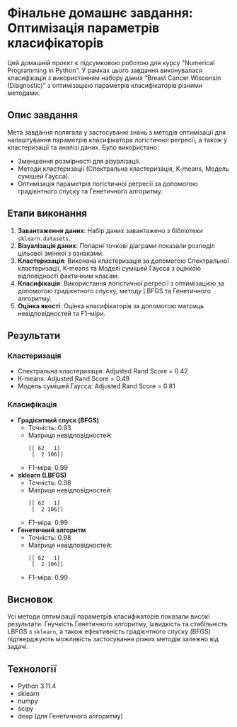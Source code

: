 
# Фінальне домашнє завдання: Оптимізація параметрів класифікаторів

Цей домашній проєкт є підсумковою роботою для курсу "Numerical Programming in Python". У рамках цього завдання виконувалася класифікація з використанням набору даних "Breast Cancer Wisconsin (Diagnostic)" з оптимізацією параметрів класифікаторів різними методами.

## Опис завдання
Мета завдання полягала у застосуванні знань з методів оптимізації для налаштування параметрів класифікатора логістичної регресії, а також у кластеризації та аналізі даних. Було використано:
- Зменшення розмірності для візуалізації.
- Методи кластеризації (Спектральна кластеризація, K-means, Модель сумішей Гаусса).
- Оптимізація параметрів логістичної регресії за допомогою градієнтного спуску та Генетичного алгоритму.

## Етапи виконання
1. **Завантаження даних**: Набір даних завантажено з бібліотеки `sklearn.datasets`.
2. **Візуалізація даних**: Попарні точкові діаграми показали розподіл цільової змінної з ознаками.
3. **Кластеризація**: Виконана кластеризація за допомогою Спектральної кластеризації, K-means та Моделі сумішей Гаусса з оцінкою відповідності фактичним класам.
4. **Класифікація**: Використання логістичної регресії з оптимізацією за допомогою градієнтного спуску, методу LBFGS та Генетичного алгоритму.
5. **Оцінка якості**: Оцінка класифікаторів за допомогою матриць невідповідностей та F1-міри.

## Результати
### Кластеризація
- Спектральна кластеризація: Adjusted Rand Score = 0.42
- K-means: Adjusted Rand Score = 0.49
- Модель сумішей Гаусса: Adjusted Rand Score = 0.81

### Класифікація
- **Градієнтний спуск (BFGS)**
  - Точність: 0.93
  - Матриця невідповідностей: 
    ```
    [[ 62   1]
     [  2 106]]
    ```
  - F1-міра: 0.99
- **sklearn (LBFGS)**
  - Точність: 0.98
  - Матриця невідповідностей: 
    ```
    [[ 62   1]
     [  2 106]]
    ```
  - F1-міра: 0.99
- **Генетичний алгоритм**
  - Точність: 0.98
  - Матриця невідповідностей: 
    ```
    [[ 62   1]
     [  2 106]]
    ```
  - F1-міра: 0.99

## Висновок
Усі методи оптимізації параметрів класифікаторів показали високі результати. Гнучкість Генетичного алгоритму, швидкість та стабільність LBFGS з `sklearn`, а також ефективність градієнтного спуску (BFGS) підтверджують можливість застосування різних методів залежно від задачі.

## Технології
- Python 3.11.4
- sklearn
- numpy
- scipy
- deap (для Генетичного алгоритму)

